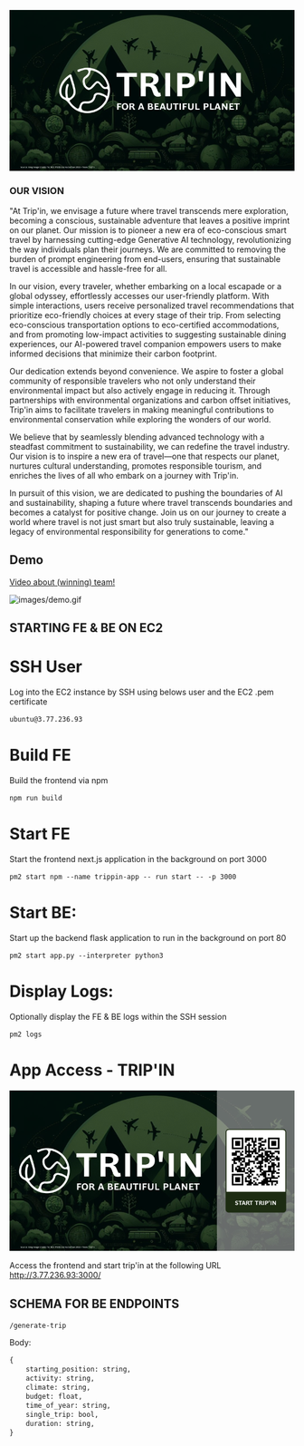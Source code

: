 ![image](images/trippin.png)

### OUR VISION

"At Trip'in, we envisage a future where travel transcends mere exploration, becoming a conscious, sustainable adventure that leaves a positive imprint on our planet. Our mission is to pioneer a new era of eco-conscious smart travel by harnessing cutting-edge Generative AI technology, revolutionizing the way individuals plan their journeys. We are committed to removing the burden of prompt engineering from end-users, ensuring that sustainable travel is accessible and hassle-free for all.

In our vision, every traveler, whether embarking on a local escapade or a global odyssey, effortlessly accesses our user-friendly platform. With simple interactions, users receive personalized travel recommendations that prioritize eco-friendly choices at every stage of their trip. From selecting eco-conscious transportation options to eco-certified accommodations, and from promoting low-impact activities to suggesting sustainable dining experiences, our AI-powered travel companion empowers users to make informed decisions that minimize their carbon footprint.

Our dedication extends beyond convenience. We aspire to foster a global community of responsible travelers who not only understand their environmental impact but also actively engage in reducing it. Through partnerships with environmental organizations and carbon offset initiatives, Trip'in aims to facilitate travelers in making meaningful contributions to environmental conservation while exploring the wonders of our world.

We believe that by seamlessly blending advanced technology with a steadfast commitment to sustainability, we can redefine the travel industry. Our vision is to inspire a new era of travel—one that respects our planet, nurtures cultural understanding, promotes responsible tourism, and enriches the lives of all who embark on a journey with Trip'in.

In pursuit of this vision, we are dedicated to pushing the boundaries of AI and sustainability, shaping a future where travel transcends boundaries and becomes a catalyst for positive change. Join us on our journey to create a world where travel is not just smart but also truly sustainable, leaving a legacy of environmental responsibility for generations to come."

## Demo

[Video about (winning) team!](https://www.linkedin.com/posts/bcg-platinion_team-tripin-shaping-the-future-of-smart-activity-7133077186881687553-2-Us?utm_source=share&utm_medium=member_desktop)

![images/demo.gif](images/demo.gif)

## STARTING FE & BE ON EC2

# SSH User

Log into the EC2 instance by SSH using belows user and the EC2 .pem certificate

```
ubuntu@3.77.236.93
```

# Build FE

Build the frontend via npm

```
npm run build
```

# Start FE

Start the frontend next.js application in the background on port 3000

```
pm2 start npm --name trippin-app -- run start -- -p 3000
```

# Start BE:

Start up the backend flask application to run in the background on port 80

```
pm2 start app.py --interpreter python3
```

# Display Logs:

Optionally display the FE & BE logs within the SSH session

```
pm2 logs
```

# App Access - TRIP'IN

![image](images/trippin_qr.png)

Access the frontend and start trip'in at the following URL
http://3.77.236.93:3000/

## SCHEMA FOR BE ENDPOINTS

```
/generate-trip
```

Body:

```
{
    starting_position: string,
    activity: string,
    climate: string,
    budget: float,
    time_of_year: string,
    single_trip: bool,
    duration: string,
}
```
